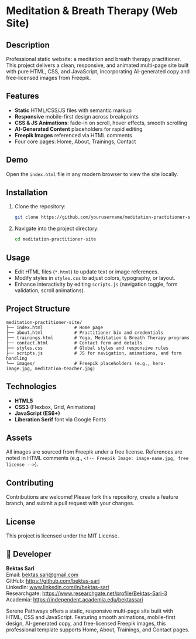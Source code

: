 # Meditation & Breath Therapy (Web Site)

## Description

Professional static website: a meditation and breath therapy practitioner. 
This project delivers a clean, responsive, and animated multi-page site built with pure HTML, CSS, and JavaScript, incorporating AI-generated copy and free-licensed images from Freepik.

## Features

* **Static** HTML/CSS/JS files with semantic markup
* **Responsive** mobile-first design across breakpoints
* **CSS & JS Animations**: fade-in on scroll, hover effects, smooth scrolling
* **AI-Generated Content** placeholders for rapid editing
* **Freepik Images** referenced via HTML comments
* Four core pages: Home, About, Trainings, Contact

## Demo

Open the `index.html` file in any modern browser to view the site locally.

## Installation

1. Clone the repository:

   ```bash
   git clone https://github.com/yourusername/meditation-practitioner-site.git
   ```
2. Navigate into the project directory:

   ```bash
   cd meditation-practitioner-site
   ```

## Usage

* Edit HTML files (`*.html`) to update text or image references.
* Modify styles in `styles.css` to adjust colors, typography, or layout.
* Enhance interactivity by editing `scripts.js` (navigation toggle, form validation, scroll animations).

## Project Structure

```plaintext
meditation-practitioner-site/
├── index.html            # Home page
├── about.html            # Practitioner bio and credentials
├── trainings.html        # Yoga, Meditation & Breath Therapy programs
├── contact.html          # Contact form and details
├── styles.css            # Global styles and responsive rules
├── scripts.js            # JS for navigation, animations, and form handling
└── images/               # Freepik placeholders (e.g., hero-image.jpg, meditation-teacher.jpg)
```

## Technologies

* **HTML5**
* **CSS3** (Flexbox, Grid, Animations)
* **JavaScript (ES6+)**
* **Liberation Serif** font via Google Fonts

## Assets

All images are sourced from Freepik under a free license. References are noted in HTML comments (e.g., `<!-- Freepik Image: image-name.jpg, free license -->`).

## Contributing

Contributions are welcome! Please fork this repository, create a feature branch, and submit a pull request with your changes.

## License

This project is licensed under the MIT License.

## 👤 Developer
**Bektas Sari**  
Email: bektas.sari@gmail.com  <br>
GitHub: https://github.com/bektas-sari <br>
LinkedIn: www.linkedin.com/in/bektas-sari <br>
Researchgate: https://www.researchgate.net/profile/Bektas-Sari-3 <br>
Academia: https://independent.academia.edu/bektassari <br>


Serene Pathways offers a static, responsive multi-page site built with HTML, CSS and JavaScript. Featuring smooth animations, mobile-first design, AI-generated copy, and free-licensed Freepik images, this professional template supports Home, About, Trainings, and Contact pages.
